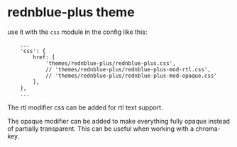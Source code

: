 # rednblue-plus theme

use it with the `css` module in the config like this:

        ...
        'css': {
            href: [
                'themes/rednblue-plus/rednblue-plus.css',
                // 'themes/rednblue-plus/rednblue-plus-mod-rtl.css',
                // 'themes/rednblue-plus/rednblue-plus-mod-opaque.css'
            ],
        },
        ...

The rtl modifier css can be added for rtl text support.

The opaque modifier can be added to make everything fully opaque instead of partially transparent. This can be useful when working with a chroma-key.
